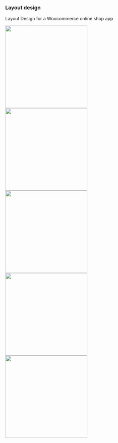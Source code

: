 ### Layout design

Layout Design for a Woocommerce online shop app



<a href="#"><img src="https://tosinonikute.github.io/images/woocommerce/image1.png" align="left" width="260" ></a>

<a href="#"><img src="https://tosinonikute.github.io/images/woocommerce/image2.png" align="left" width="260" ></a>

<a href="#"><img src="https://tosinonikute.github.io/images/woocommerce/image3.jpg" align="left" width="260" ></a>           <br />



<br /><a href="#"><img src="https://tosinonikute.github.io/images/woocommerce/image4.png" align="left" width="260" ></a>

<a href="#"><img src="https://tosinonikute.github.io/images/woocommerce/image5.png" align="left" width="260" ></a>

